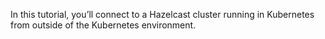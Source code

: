 In this tutorial, you’ll connect to a Hazelcast cluster running in Kubernetes from outside of the Kubernetes environment.
